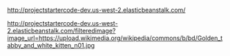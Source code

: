 http://projectstartercode-dev.us-west-2.elasticbeanstalk.com/


http://projectstartercode-dev.us-west-2.elasticbeanstalk.com/filteredimage?image_url=https://upload.wikimedia.org/wikipedia/commons/b/bd/Golden_tabby_and_white_kitten_n01.jpg
